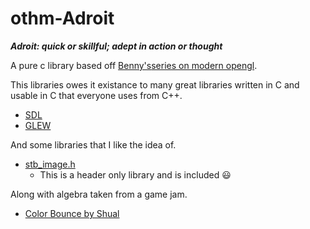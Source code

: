 # othm-Adroit
***Adroit: quick or skillful; adept in action or thought***

A pure c library based off [Benny's](https://github.com/BennyQBD)[series on modern opengl](https://www.youtube.com/watch?v=ftiKrP3gW3k&index=1&list=PLEETnX-uPtBXT9T-hD0Bj31DSnwio-ywh). 

This libraries owes it existance to many great libraries written in C and usable in C that everyone uses from C++.
* [SDL](https://www.libsdl.org/)
* [GLEW](http://glew.sourceforge.net/)

And some libraries that I like the idea of.
* [stb_image.h](https://github.com/nothings/stb)
  * This is a header only library and is included :smiley:

Along with algebra taken from a game jam.
* [Color Bounce by Shual](https://github.com/shua/jams/tree/master/ld26)
